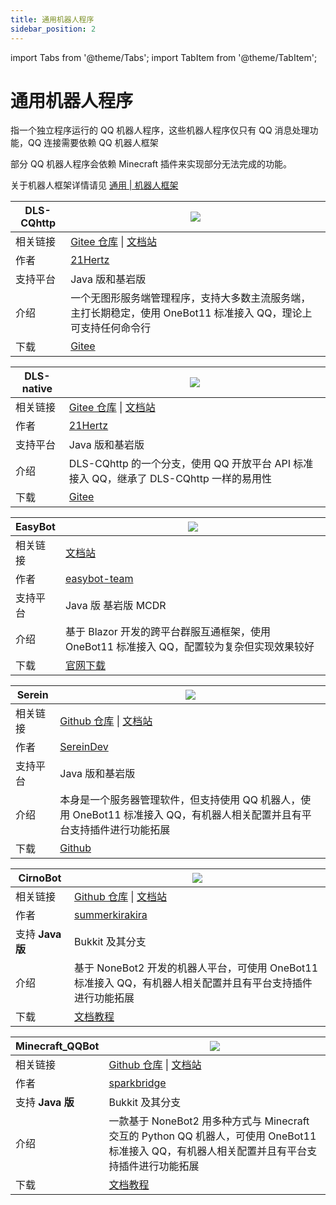 ```yaml
---
title: 通用机器人程序
sidebar_position: 2
---
```


import Tabs from '@theme/Tabs';
import TabItem from '@theme/TabItem';

# 通用机器人程序

指一个独立程序运行的 QQ 机器人程序，这些机器人程序仅只有 QQ 消息处理功能，QQ 连接需要依赖 QQ 机器人框架

部分 QQ 机器人程序会依赖 Minecraft 插件来实现部分无法完成的功能。

关于机器人框架详情请见 [通用 | 机器人框架](./framework)

<Tabs queryString="tyqqbot">
<TabItem value="DLS-CQhttp" label="DLS-CQhttp">

| DLS-CQhttp | ![](https://img.shields.io/badge/状态-积极维护-green?style=for-the-badge) |
| --- | --- |
| 相关链接 | [Gitee 仓库](https://gitee.com/dlcn/dlscq) \| [文档站](https://gitee.com/dlcn/dlscq/wikis) |
| 作者 | [21Hertz](https://gitee.com/dlcn) |
| 支持平台 | Java 版和基岩版 |
| 介绍 | 一个无图形服务端管理程序，支持大多数主流服务端，主打长期稳定，使用 OneBot11 标准接入 QQ，理论上可支持任何命令行 |
| 下载 | [Gitee](https://gitee.com/dlcn/dlscq/releases) |

</TabItem>
<TabItem value="DLS-native" label="DLS-native">

| DLS-native | ![](https://img.shields.io/badge/状态-积极维护-green?style=for-the-badge) |
| --- | --- |
| 相关链接 | [Gitee 仓库](https://gitee.com/dlcn/dlsna) \| [文档站](https://gitee.com/dlcn/dlscq/wikis/%E5%85%B6%E4%BB%96%E6%A1%86%E6%9E%B6/%E5%AE%98%E6%96%B9%E9%A2%91%E9%81%93%E6%9C%BA%E5%99%A8%E4%BA%BA) |
| 作者 | [21Hertz](https://gitee.com/dlcn) |
| 支持平台 | Java 版和基岩版 |
| 介绍 | DLS-CQhttp 的一个分支，使用 QQ 开放平台 API 标准接入 QQ，继承了 DLS-CQhttp 一样的易用性 |
| 下载 | [Gitee](https://gitee.com/dlcn/dlsna/releases) |

</TabItem>
<TabItem value="EasyBot" label="EasyBot">

| EasyBot | ![](https://img.shields.io/badge/状态-积极维护-green?style=for-the-badge) |
| --- | --- |
| 相关链接 | [文档站](https://docs.inectar.cn/docs/easybot/intor) |
| 作者 | [easybot-team](https://github.com/easybot-team/) |
| 支持平台 | Java 版 基岩版 MCDR |
| 介绍 | 基于 Blazor 开发的跨平台群服互通框架，使用 OneBot11 标准接入 QQ，配置较为复杂但实现效果较好 |
| 下载 | [官网下载](https://docs.inectar.cn/download/easybot) |

</TabItem>
<TabItem value="Serein" label="Serein">

| Serein | ![](https://img.shields.io/badge/状态-积极维护-green?style=for-the-badge) |
| --- | --- |
| 相关链接 | [Github 仓库](https://github.com/SereinDev/Serein) \| [文档站](https://sereindev.github.io/) |
| 作者 | [SereinDev](https://github.com/SereinDev) |
| 支持平台 | Java 版和基岩版 |
| 介绍 | 本身是一个服务器管理软件，但支持使用 QQ 机器人，使用 OneBot11 标准接入 QQ，有机器人相关配置并且有平台支持插件进行功能拓展 |
| 下载 | [Github](https://github.com/SereinDev/Serein/releases) |

</TabItem>
<TabItem value="CirnoBot" label="CirnoBot">

| CirnoBot | ![](https://img.shields.io/badge/状态-不再积极维护-yellow?style=for-the-badge) |
| --- | --- |
| 相关链接 | [Github 仓库](https://github.com/summerkirakira/CirnoBot) \| [文档站](https://biaoju.site/cirnobot/) |
| 作者 | [summerkirakira](https://github.com/summerkirakira) |
| 支持 **Java 版** | Bukkit 及其分支 |
| 介绍 | 基于 NoneBot2 开发的机器人平台，可使用 OneBot11 标准接入 QQ，有机器人相关配置并且有平台支持插件进行功能拓展 |
| 下载 | [文档教程](https://biaoju.site/cirnobot/docs/%E7%AE%80%E5%8D%95%E4%B8%8A%E6%89%8B) |

</TabItem>
<TabItem value="Minecraft_QQBot" label="Minecraft_QQBot">

| Minecraft_QQBot | ![](https://img.shields.io/badge/状态-积极维护-green?style=for-the-badge) |
| --- | --- |
| 相关链接 | [Github 仓库](https://github.com/Minecraft-QQBot/BotServer) \| [文档站](https://qqbot.bugjump.xyz/) |
| 作者 | [sparkbridge](https://github.com/sparkbridge) |
| 支持 **Java 版** | Bukkit 及其分支 |
| 介绍 | 一款基于 NoneBot2 用多种方式与 Minecraft 交互的 Python QQ 机器人，可使用 OneBot11 标准接入 QQ，有机器人相关配置并且有平台支持插件进行功能拓展 |
| 下载 | [文档教程](https://qqbot.bugjump.xyz/%E6%96%87%E6%A1%A3/%E5%BF%AB%E9%80%9F%E5%BC%80%E5%A7%8B.html) |

</TabItem>
</Tabs>
